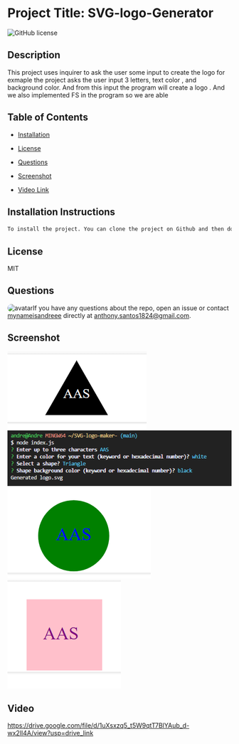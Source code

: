 
# Project Title: SVG-logo-Generator

![GitHub license](https://img.shields.io/badge/license-MIT-blue.svg)
## Description
This project uses inquirer to ask  the user some input to create the logo for exmaple the project asks the user input 3 letters, text color , and background color. And from this input the program will create a logo . And we also implemented FS in the program so we are able 

## Table of Contents
* [Installation](#installation) 
 
* [License](#license) 
 
* [Questions](#questions) 

* [Screenshot](#screenshot) 

* [Video Link](#video) 

 


## Installation Instructions
```bash
To install the project. You can clone the project on Github and then download all the necesarry dependencies and then run the program using 'node index.js'
```


## License
MIT

## Questions
​
<img src="https://avatars.githubusercontent.com/u/82828956?v=4" alt="avatar" style="border-radius: 16px" width="30" />
​
If you have any questions about the repo, open an issue or contact [mynameisandreee](https://github.com/mynameisandreee) directly at anthony.santos1824@gmail.com.

## Screenshot
![alt text](image.png)
![alt text](image-1.png)
![alt text](image-2.png)
![alt text](image-3.png)
## Video
https://drive.google.com/file/d/1uXsxzq5_t5W9qtT7BlYAub_d-wx2lI4A/view?usp=drive_link



